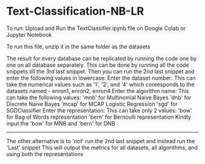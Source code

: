 # Text-Classification-NB-LR

To run: Upload and Run the TextClassifier.ipynb file on Google Colab or Jupyter Notebook

To run this file, unzip it in the same folder as the datasets

The result for every database can be replicated by running the code one by one on all database separately.
This can be done by running all the code snippets till the 3rd last snippet.
Then you can run the 2nd last snippet and enter the following values in lowercase:
Enter the dataset number: This can take the numerical values such as '1', '2', and '4' which coreesponds 
	to the datasets named - enron1, enron2, enron4
Enter the algorithm name: This can take the following values:
	'mnb' for Multinomial Naive Bayes
	'dnb' for Discrete Naive Bayes
	'mcap' for MCAP Logistic Regression
	'sgd' for SGDClassifier
Enter the representation: This can take only 2 values:
	'bow' for Bag of Words representation
	'bern' for Bernoulli representation
Kindly input the 'bow' for MNB and 'bern' for DNB

***
The other alternative is to 'not' run the 2nd last snippet and instead run the 'Last' snippet
	This will output the metrics for all datasets, all algorithms, and using both the representations
